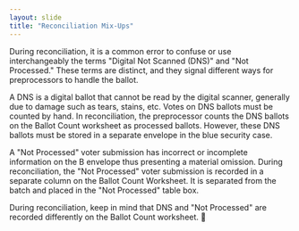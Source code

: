 ```yaml
---
layout: slide
title: "Reconciliation Mix-Ups" 
---
```


During reconciliation, it is a common error to confuse or use interchangeably the terms "Digital Not Scanned (DNS)" and "Not Processed."  These terms are distinct, and they signal different ways for preprocessors to handle the ballot.

A DNS is a digital ballot that cannot be read by the digital scanner, generally due to damage such as tears, stains, etc.  Votes on DNS ballots must be counted by hand.  In reconciliation, the preprocessor counts the DNS ballots on the Ballot Count worksheet as processed ballots.  However, these DNS ballots must be stored in a separate envelope in the blue security case.

A "Not Processed" voter submission has incorrect or incomplete information on the B envelope thus presenting a material omission.  During reconciliation, the "Not Processed" voter submission is recorded in a separate column on the Ballot Count Worksheet.  It is separated from the batch and placed in the "Not Processed" table box.   

During reconciliation, keep in mind that DNS and "Not Processed" are recorded differently on the Ballot Count worksheet. 

